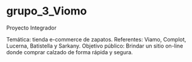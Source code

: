 # grupo_3_Viomo
Proyecto Integrador

Temática: tienda e-commerce de zapatos.
Referentes: Viamo, Complot, Lucerna, Batistella y Sarkany.
Objetivo público: Brindar un sitio on-line donde comprar calzado de forma rápida y segura.
